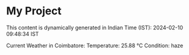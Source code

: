 # My Project

This content is dynamically generated in Indian Time (IST): 2024-02-10 09:48:34 IST


Current Weather in Coimbatore:
Temperature: 25.88 °C
Condition: haze
